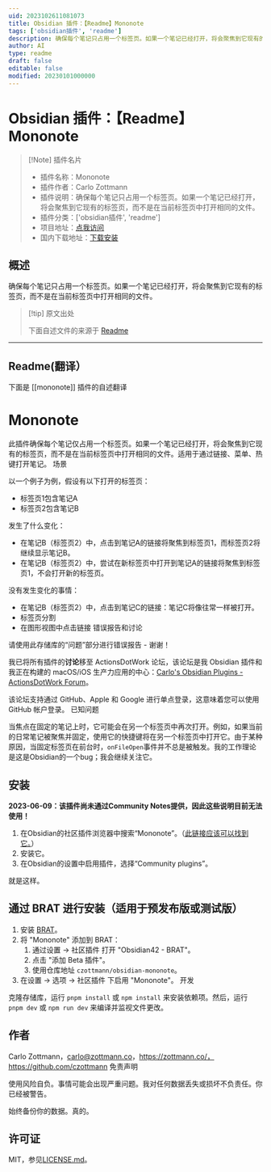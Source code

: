 ```yaml
---
uid: 2023102611081073
title: Obsidian 插件：【Readme】Mononote
tags: ['obsidian插件', 'readme']
description: 确保每个笔记只占用一个标签页。如果一个笔记已经打开，将会聚焦到它现有的标签页，而不是在当前标签页中打开相同的文件。
author: AI
type: readme
draft: false
editable: false
modified: 20230101000000
---
```


# Obsidian 插件：【Readme】Mononote

> [!Note] 插件名片
> - 插件名称：Mononote
> - 插件作者：Carlo Zottmann
> - 插件说明：确保每个笔记只占用一个标签页。如果一个笔记已经打开，将会聚焦到它现有的标签页，而不是在当前标签页中打开相同的文件。
> - 插件分类：['obsidian插件', 'readme']
> - 项目地址：[点我访问](https://github.com/czottmann/obsidian-mononote)
> - 国内下载地址：[下载安装](https://pkmer.cn/products/plugin/pluginMarket/?mononote)

## 概述

确保每个笔记只占用一个标签页。如果一个笔记已经打开，将会聚焦到它现有的标签页，而不是在当前标签页中打开相同的文件。



> [!tip] 原文出处
> 
>下面自述文件的来源于 [Readme](https://ghproxy.net/https://raw.githubusercontent.com/czottmann/obsidian-mononote/main/README.md)
> 

---

## Readme(翻译）

下面是 [[mononote]] 插件的自述翻译


# Mononote

此插件确保每个笔记仅占用一个标签页。如果一个笔记已经打开，将会聚焦到它现有的标签页，而不是在当前标签页中打开相同的文件。适用于通过链接、菜单、热键打开笔记。
场景

以一个例子为例，假设有以下打开的标签页：
- 标签页1包含笔记A
- 标签页2包含笔记B

发生了什么变化：
- 在笔记B（标签页2）中，点击到笔记A的链接将聚焦到标签页1，而标签页2将继续显示笔记B。
- 在笔记B（标签页2）中，尝试在新标签页中打开到笔记A的链接将聚焦到标签页1，不会打开新的标签页。

没有发生变化的事情：
- 在笔记B（标签页2）中，点击到笔记C的链接：笔记C将像往常一样被打开。
- 标签页分割
- 在图形视图中点击链接
错误报告和讨论

请使用此存储库的“问题”部分进行错误报告 - 谢谢！

我已将所有插件的**讨论**移至 ActionsDotWork 论坛，该论坛是我 Obsidian 插件和我正在构建的 macOS/iOS 生产力应用的中心：[Carlo's Obsidian Plugins - ActionsDotWork Forum](https://forum.actions.work/c/obsidian-plugins/8)。

该论坛支持通过 GitHub、Apple 和 Google 进行单点登录，这意味着您可以使用 GitHub 帐户登录。
已知问题

当焦点在固定的笔记上时，它可能会在另一个标签页中再次打开。例如，如果当前的日常笔记被聚焦并固定，使用它的快捷键将在另一个标签页中打开它。由于某种原因，当固定标签页在前台时，`onFileOpen`事件并不总是被触发。我的工作理论是这是Obsidian的一个bug；我会继续关注它。
## 安装

**2023-06-09：该插件尚未通过Community Notes提供，因此这些说明目前无法使用！**

1. 在Obsidian的社区插件浏览器中搜索“Mononote”。（[此链接应该可以找到它。](https://obsidian.md/plugins?id=zottmann)）
2. 安装它。
3. 在Obsidian的设置中启用插件，选择“Community plugins”。

就是这样。
## 通过 BRAT 进行安装（适用于预发布版或测试版）

1. 安装 [BRAT](https://github.com/TfTHacker/obsidian42-brat)。
2. 将 "Mononote" 添加到 BRAT：
    1. 通过设置 → 社区插件 打开 "Obsidian42 - BRAT"。
    2. 点击 "添加 Beta 插件"。
    3. 使用仓库地址 `czottmann/obsidian-mononote`。
3. 在设置 → 选项 → 社区插件 下启用 "Mononote"。
开发

克隆存储库，运行 `pnpm install` 或 `npm install` 来安装依赖项。然后，运行 `pnpm dev` 或 `npm run dev` 来编译并监视文件更改。
## 作者

Carlo Zottmann，<carlo@zottmann.co>，https://zottmann.co/，https://github.com/czottmann
免责声明

使用风险自负。事情可能会出现严重问题。我对任何数据丢失或损坏不负责任。你已经被警告。

始终备份你的数据。真的。
## 许可证

MIT，参见[LICENSE.md](LICENSE.md)。



